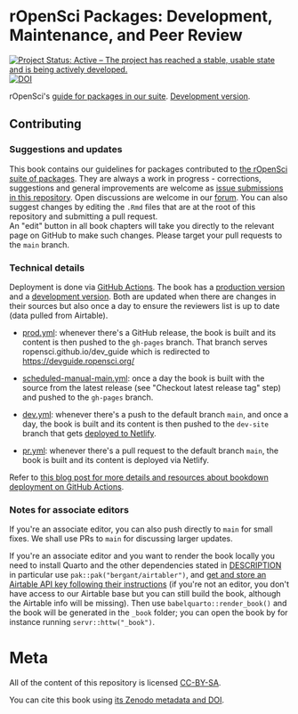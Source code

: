 rOpenSci Packages: Development, Maintenance, and Peer Review
=============================================================

[![Project Status: Active – The project has reached a stable, usable state and is being actively developed.](https://www.repostatus.org/badges/latest/active.svg)](https://www.repostatus.org/#active) 
[![DOI](https://zenodo.org/badge/126815002.svg)](https://zenodo.org/badge/latestdoi/126815002)

rOpenSci's [guide for packages in our suite](https://devguide.ropensci.org/).
[Development version](https://devdevguide.netl).

## Contributing

### Suggestions and updates

This book contains our guidelines for packages contributed to [the rOpenSci suite of packages](https://ropensci.org/packages/). 
They are always a work in progress - corrections, suggestions and general improvements are welcome as [issue submissions in this repository](https://github.com/ropensci/dev_guide/issues/new). 
Open discussions are welcome in our [forum](https://discuss.ropensci.org/). 
You can also suggest changes by editing the `.Rmd` files that are at the root of this repository and submitting a pull request.  
An "edit" button in all book chapters will take you directly to the relevant page on GitHub to make such changes. 
Please target your pull requests to the `main` branch.

### Technical details

Deployment is done via [GitHub Actions](.github/workflows).
The book has a [production version](https://devguide.ropensci.org/) and a [development version](https://devdevguide.netlify.com/).
Both are updated when there are changes in their sources but also once a day to ensure the reviewers list is up to date (data pulled from Airtable).

* [prod.yml](.github/workflows/prod.yml): whenever there's a GitHub release, the book is built and its content is then pushed to the `gh-pages` branch. That branch serves ropensci.github.io/dev_guide which is redirected to https://devguide.ropensci.org/

* [scheduled-manual-main.yml](scheduled-manual-main.yml): once a day the book is built with the source from the latest release (see "Checkout latest release tag" step) and pushed to the `gh-pages` branch.

* [dev.yml](.github/workflows/dev.yml): whenever there's a push to the default branch `main`, and once a day, the book is built and its content is then pushed to the `dev-site` branch that gets [deployed to Netlify](https://devdevguide.netlify.com/).

* [pr.yml](.github/workflows/dev.yml): whenever there's a pull request to the default branch `main`, the book is built and its content is deployed via Netlify.

Refer to [this blog post for more details and resources about bookdown deployment on GitHub Actions](https://ropensci.org/blog/2020/04/07/bookdown-learnings/#5-how-to-deploy-a-preview-of-the-book-for-pull-requests).

### Notes for associate editors

If you're an associate editor, you can also push directly to `main` for small fixes. 
We shall use PRs to `main` for discussing larger updates.

If you're an associate editor and you want to render the book locally you need to install Quarto and the other dependencies stated in [DESCRIPTION](DESCRIPTION) in particular use `pak::pak("bergant/airtabler")`, and [get and store an Airtable API key following their instructions](https://github.com/bergant/airtabler#get-and-store-the-api-key) (if you're not an editor, you don't have access to our Airtable base but you can still build the book, although the Airtable info will be missing). 
Then use `babelquarto::render_book()` and the book will be generated in the `_book` folder; you can open the book by for instance running `servr::httw("_book")`.

# Meta

All of the content of this repository is licensed 
[CC-BY-SA](https://creativecommons.org/publicdomain/zero/1.0/).

You can cite this book using [its Zenodo metadata and DOI](https://doi.org/10.5281/zenodo.2553043).
